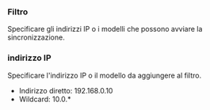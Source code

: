 ### Filtro
Specificare gli indirizzi IP o i modelli che possono avviare la sincronizzazione.

### indirizzo IP
Specificare l'indirizzo IP o il modello da aggiungere al filtro.
- Indirizzo diretto: 192.168.0.10
- Wildcard: 10.0.*
